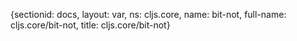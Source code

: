 {sectionid: docs, layout: var, ns: cljs.core, name: bit-not, full-name: cljs.core/bit-not,
  title: cljs.core/bit-not}
